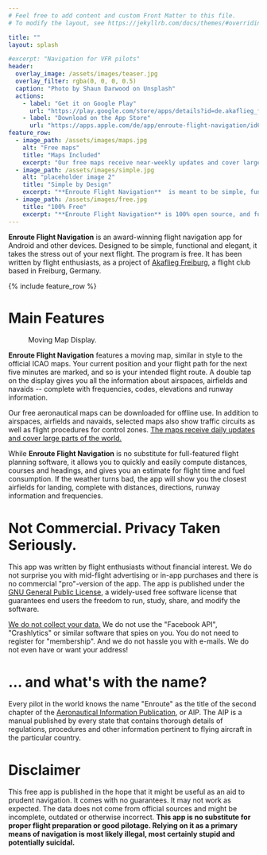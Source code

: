 ```yaml
---
# Feel free to add content and custom Front Matter to this file.
# To modify the layout, see https://jekyllrb.com/docs/themes/#overriding-theme-defaults

title: ""
layout: splash

#excerpt: "Navigation for VFR pilots"
header:
  overlay_image: /assets/images/teaser.jpg
  overlay_filter: rgba(0, 0, 0, 0.5)
  caption: "Photo by Shaun Darwood on Unsplash"
  actions:
    - label: "Get it on Google Play"
      url: "https://play.google.com/store/apps/details?id=de.akaflieg_freiburg.enroute"
    - label: "Download on the App Store"
      url: "https://apps.apple.com/de/app/enroute-flight-navigation/id6448892176"
feature_row:
  - image_path: /assets/images/maps.jpg
    alt: "Free maps"
    title: "Maps Included"
    excerpt: "Our free maps receive near-weekly updates and cover large parts of the world. [More …](https://akaflieg-freiburg.github.io/enrouteManual/08-appendix/01-dataSources.html#map-data)"
  - image_path: /assets/images/simple.jpg
    alt: "placeholder image 2"
    title: "Simple by Design"
    excerpt: "**Enroute Flight Navigation**  is meant to be simple, functional, reliable and easy to learn."
  - image_path: /assets/images/free.jpg
    title: "100% Free"
    excerpt: "**Enroute Flight Navigation** is 100% open source, and fully non-commercial. [We do not collect your data.](/enroute/privacy)"
---
```


**Enroute Flight Navigation** is an award-winning flight navigation app for
Android and other devices. Designed to be simple, functional and elegant, it
takes the stress out of your next flight. The program is free.  It has been
written by flight enthusiasts, as a project of [Akaflieg
Freiburg](https://akaflieg-freiburg.de), a flight club based in Freiburg,
Germany.

{% include feature_row %}

# Main Features

<figure style="width: 250px" class="align-right">
  <img src="{{ site.url }}{{ site.baseurl }}/assets/images/map.png" alt="">
  <figcaption>Moving Map Display.</figcaption>
</figure>

**Enroute Flight Navigation** features a moving map, similar in style to the
official ICAO maps.  Your current position and your flight path for the next
five minutes are marked, and so is your intended flight route. A double tap on
the display gives you all the information about airspaces, airfields and navaids
-- complete with frequencies, codes, elevations and runway information.

Our free aeronautical maps can be downloaded for offline use.  In addition to
airspaces, airfields and navaids, selected maps also show traffic circuits as
well as flight procedures for control zones.  [The maps receive daily updates
and cover large parts of the
world.](https://akaflieg-freiburg.github.io/enrouteManual/08-appendix/01-dataSources.html#map-data)

While **Enroute Flight Navigation** is no substitute for full-featured flight
planning software, it allows you to quickly and easily compute distances,
courses and headings, and gives you an estimate for flight time and fuel
consumption. If the weather turns bad, the app will show you the closest
airfields for landing, complete with distances, directions, runway information
and frequencies.


# Not Commercial. Privacy Taken Seriously.

This app was written by flight enthusiasts without financial interest. We do not
surprise you with mid-flight advertising or in-app purchases and there is no
commercial "pro"-version of the app. The app is published under the [GNU General
Public License](https://en.wikipedia.org/wiki/GNU_General_Public_License), a
widely-used free software license that guarantees end users the freedom to run,
study, share, and modify the software.

[We do not collect your
data.](https://akaflieg-freiburg.github.io/enrouteText/manual/04-appendix/privacy.html)
We do not use the "Facebook API", "Crashlytics" or similar software that spies
on you. You do not need to register for "membership". And we do not hassle you
with e-mails. We do not even have or want your address!


# … and what's with the name?

Every pilot in the world knows the name "Enroute" as the title of the second
chapter of the [Aeronautical Information
Publication](https://en.wikipedia.org/wiki/Aeronautical_Information_Publication),
or AIP.  The AIP is a manual published by every state that contains thorough
details of regulations, procedures and other information pertinent to flying
aircraft in the particular country.


# Disclaimer

This free app is published in the hope that it might be useful as an aid to
prudent navigation. It comes with no guarantees. It may not work as expected.
The data does not come from official sources and might be incomplete, outdated
or otherwise incorrect.  **This app is no substitute for proper flight
preparation or good pilotage. Relying on it as a primary means of navigation is
most likely illegal, most certainly stupid and potentially suicidal.**
